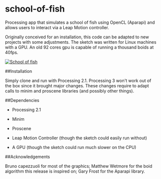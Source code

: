 # school-of-fish
Processing app that simulates a school of fish using OpenCL (Aparapi) and allows users to interact via a Leap Motion controller.

Originally conceived for an installation, this code can be adapted to new projects with some adjustments. The sketch was written for Linux machines with a GPU. An old 92 cores gpu is capable of running a thousand boids at 40fps.

[![School of fish](http://www.jamez.it/dropbox/school_of_fish.png)](https://vimeo.com/160390814 "School of fish")

##Installation

Simply clone and run with Processing 2.1. Processing 3 won't work out of the box since it brought major changes. These changes require to adapt calls to minim and proscene libraries (and possibly other things).

##Dependencies

* Processing 2.1

* Minim 

* Proscene

* Leap Motion Controller (though the sketch could easily run without)

* A GPU (though the sketch could run much slower on the CPU)


##Acknowledgements

Bruno capezzuoli for most of the graphics; Matthew Wetmore for the boid algorithm this release is inspired on; Gary Frost for the Aparapi library.
